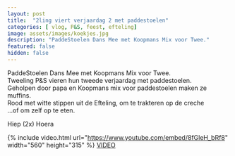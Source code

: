 ```yaml
---
layout: post
title:  "2ling viert verjaardag 2 met paddestoelen"
categories: [ vlog, P&S, feest, efteling]
image: assets/images/koekjes.jpg
description: "PaddeStoelen Dans Mee met Koopmans Mix voor Twee."
featured: false
hidden: false
---
```

PaddeStoelen Dans Mee met Koopmans Mix voor Twee.  
Tweeling P&S vieren hun tweede verjaardag met paddestoelen.  
Geholpen door papa en Koopmans mix voor paddestoelen maken ze muffins.  
Rood met witte stippen uit de Efteling, om te trakteren op de creche  
...of om zelf op te eten.  

Hiep (2x) Hoera  


{% include video.html url="https://www.youtube.com/embed/8fGleH_bRf8" width="560" height="315" %}
[VIDEO](http://www.youtube.com/watch?v=8fGleH_bRf8)
